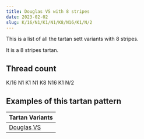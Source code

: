 ```yaml
---
title: Douglas VS with 8 stripes
date: 2023-02-02
slug: K/16/N1/K1/N1/K8/N16/K1/N/2
---
```

This is a list of all the tartan sett variants with 8 stripes.

It is a 8 stripes tartan.


## Thread count
K/16 N1 K1 N1 K8 N16 K1 N/2

## Examples of this tartan pattern

| Tartan Variants |
|---------------|
| [Douglas VS](/variants/k/16/n1/k1/n1/k8/n16/k1/n/2-k000000-n707070)||
